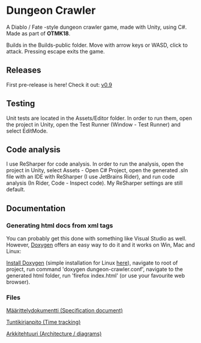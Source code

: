 # Dungeon Crawler


A Diablo / Fate -style dungeon crawler game, made with Unity, using C#. Made as part of **OTMK18**.

Builds in the Builds-public folder. Move with arrow keys or WASD, click to attack. Pressing escape exits the game.

## Releases

First pre-release is here! Check it out:
[v0.9](https://github.com/sofivanhanen/dungeon-crawler/releases/tag/v0.9)

## Testing

Unit tests are located in the Assets/Editor folder. In order to run them, open the project in Unity, open the Test Runner (Window - Test Runner) and select EditMode.

## Code analysis

I use ReSharper for code analysis. In order to run the analysis, open the project in Unity, select Assets - Open C# Project, open the generated .sln file with an IDE with ReSharper (I use JetBrains Rider), and run code analysis (In Rider, Code - Inspect code). My ReSharper settings are still default.

## Documentation

### Generating html docs from xml tags

You can probably get this done with something like Visual Studio as well. However, [Doxygen](http://www.stack.nl/~dimitri/doxygen/) offers an easy way to do it and it works on Win, Mac and Linux:

[Install Doxygen](http://www.stack.nl/~dimitri/doxygen/download.html) (simple installation for Linux [here](http://xmodulo.com/how-to-generate-documentation-from-source-code-in-linux.html)), navigate to root of project, run command 'doxygen dungeon-crawler.conf', navigate to the generated html folder, run 'firefox index.html' (or use your favourite web browser).

### Files

[Määrittelydokumentti (Specification document)](https://github.com/sofivanhanen/dungeon-crawler/blob/master/dokumentointi/M%C3%A4%C3%A4rittelydokumentti.md)

[Tuntikirjanpito (Time tracking)](https://github.com/sofivanhanen/dungeon-crawler/blob/master/dokumentointi/Tuntikirjanpito.md)

[Arkkitehtuuri (Architecture / diagrams)](https://github.com/sofivanhanen/dungeon-crawler/blob/master/dokumentointi/Arkkitehtuuri.md)
